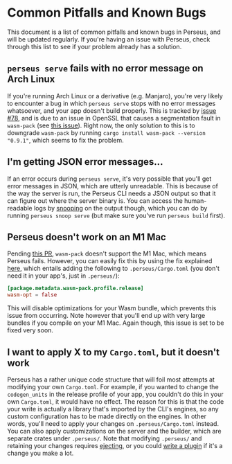 # Common Pitfalls and Known Bugs

This document is a list of common pitfalls and known bugs in Perseus, and will be updated regularly. If you're having an issue with Perseus, check through this list to see if your problem already has a solution.

## `perseus serve` fails with no error message on Arch Linux

If you're running Arch Linux or a derivative (e.g. Manjaro), you're very likely to encounter a bug in which `perseus serve` stops with no error messages whatsoever, and your app doesn't build properly. This is tracked by [issue #78](https://github.com/arctic-hen7/perseus/issues/78), and is due to an issue in OpenSSL that causes a segmentation fault in `wasm-pack` (see [this issue](https://github.com/rustwasm/wasm-pack/issues/1079)). Right now, the only solution to this is to downgrade `wasm-pack` by running `cargo install wasm-pack --version "0.9.1"`, which seems to fix the problem.

## I'm getting JSON error messages...

If an error occurs during `perseus serve`, it's very possible that you'll get error messages in JSON, which are utterly unreadable. This is because of the way the server is run, the Perseus CLI needs a JSON output so that it can figure out where the server binary is. You can access the human-readable logs by [snooping](:snooping) on the output though, which you can do by running `perseus snoop serve` (but make sure you've run `perseus build` first).

## Perseus doesn't work on an M1 Mac

Pending [this PR](https://github.com/rustwasm/wasm-pack/pull/1088), `wasm-pack` doesn't support the M1 Mac, which means Perseus fails. However, you can easily fix this by using the fix explained [here](https://github.com/arctic-hen7/perseus/issues/89), which entails adding the following to `.perseus/Cargo.toml` (you don't need it in your app's, just in `.perseus/`):

```toml
[package.metadata.wasm-pack.profile.release]
wasm-opt = false
```

This will disable optimizations for your Wasm bundle, which prevents this issue from occurring. Note however that you'll end up with very large bundles if you compile on your M1 Mac. Again though, this issue is set to be fixed very soon.

## I want to apply X to my `Cargo.toml`, but it doesn't work

Perseus has a rather unique code structure that will foil most attempts at modifying your own `Cargo.toml`. For example, if you wanted to change the `codegen_units` in the release profile of your app, you couldn't do this in your own `Cargo.toml`, it would have no effect. The reason for this is that the code your write is actually a library that's imported by the CLI's engines, so any custom configuration has to be made directly on the engines. In other words, you'll need to apply your changes on `.perseus/Cargo.toml` instead. You can also apply customizations on the server and the builder, which are separate crates under `.perseus/`. Note that modifying `.perseus/` and retaining your changes requires [ejecting](:ejecting), or you could [write a plugin](:plugins/writing) if it's a change you make a lot.

